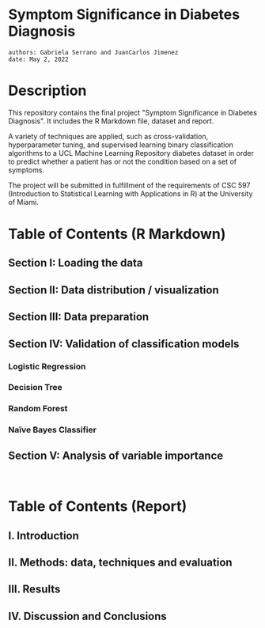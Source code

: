 # Symptom Significance in Diabetes Diagnosis
    authors: Gabriela Serrano and JuanCarlos Jimenez
    date: May 2, 2022

# Description
This repository contains the final project "Symptom Significance in Diabetes Diagnosis". It includes the R Markdown file, dataset and report.
&nbsp;

A variety of techniques are applied, such as cross-validation, hyperparameter tuning, and supervised learning binary classification algorithms to a UCL Machine Learning Repository diabetes dataset in order to predict whether a patient has or not the condition based on a set of symptoms. 
&nbsp;

The project will be submitted in fulfillment of the requirements of CSC 597 (Introduction to Statistical Learning with Applications in R) at the University of Miami. 

# Table of Contents (R Markdown)
## Section I: Loading the data
## Section II: Data distribution / visualization
## Section III: Data preparation
## Section IV: Validation of classification models
### Logistic Regression
### Decision Tree
### Random Forest
### Naïve Bayes Classifier
## Section V: Analysis of variable importance 
&nbsp;

# Table of Contents (Report)
## I. Introduction
## II. Methods: data, techniques and evaluation
## III. Results
## IV. Discussion and Conclusions
&nbsp;

